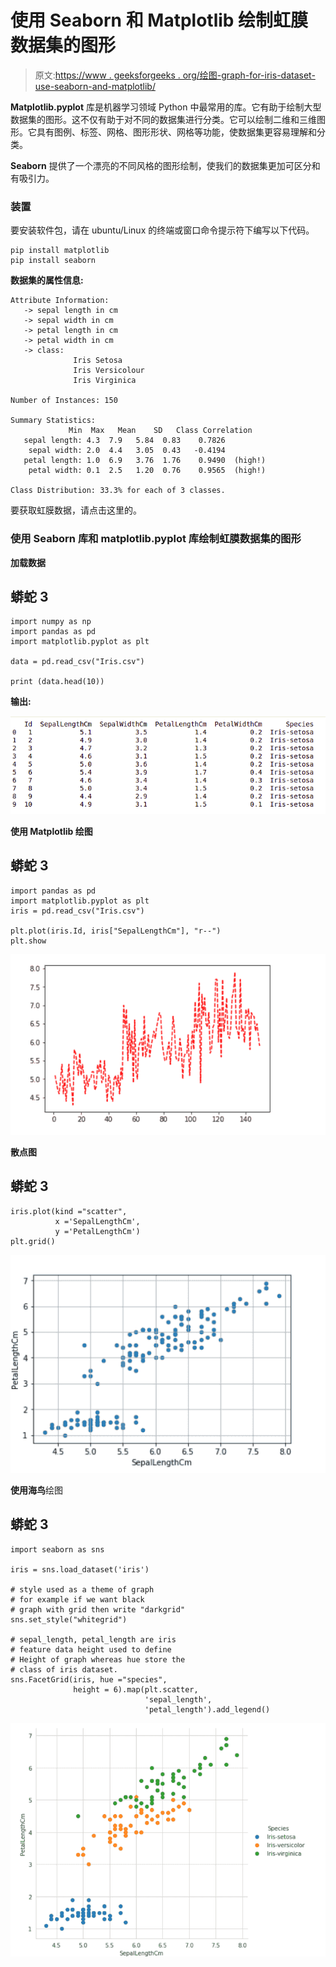 # 使用 Seaborn 和 Matplotlib 绘制虹膜数据集的图形

> 原文:[https://www . geeksforgeeks . org/绘图-graph-for-iris-dataset-use-seaborn-and-matplotlib/](https://www.geeksforgeeks.org/plotting-graph-for-iris-dataset-using-seaborn-and-matplotlib/)

**Matplotlib.pyplot** 库是机器学习领域 Python 中最常用的库。它有助于绘制大型数据集的图形。这不仅有助于对不同的数据集进行分类。它可以绘制二维和三维图形。它具有图例、标签、网格、图形形状、网格等功能，使数据集更容易理解和分类。

**Seaborn** 提供了一个漂亮的不同风格的图形绘制，使我们的数据集更加可区分和有吸引力。

### 装置

要安装软件包，请在 ubuntu/Linux 的终端或窗口命令提示符下编写以下代码。

```
pip install matplotlib
pip install seaborn
```

**数据集的属性信息:**

```
Attribute Information:
   -> sepal length in cm
   -> sepal width in cm
   -> petal length in cm
   -> petal width in cm
   -> class: 
              Iris Setosa
              Iris Versicolour
              Iris Virginica

Number of Instances: 150 

Summary Statistics:
             Min  Max   Mean    SD   Class Correlation
   sepal length: 4.3  7.9   5.84  0.83    0.7826   
    sepal width: 2.0  4.4   3.05  0.43   -0.4194
   petal length: 1.0  6.9   3.76  1.76    0.9490  (high!)
    petal width: 0.1  2.5   1.20  0.76    0.9565  (high!)

Class Distribution: 33.3% for each of 3 classes.
```

要获取虹膜数据，请点击这里的。

### 使用 Seaborn 库和 matplotlib.pyplot 库绘制虹膜数据集的图形

**加载数据**

## 蟒蛇 3

```
import numpy as np
import pandas as pd
import matplotlib.pyplot as plt

data = pd.read_csv("Iris.csv")

print (data.head(10))
```

**输出:**

![iris-data](img/b3a62014340f9e60e0b1ce8b3757714b.png)

**使用 Matplotlib 绘图**

## 蟒蛇 3

```
import pandas as pd
import matplotlib.pyplot as plt
iris = pd.read_csv("Iris.csv")

plt.plot(iris.Id, iris["SepalLengthCm"], "r--")
plt.show
```

![photo 6](img/cadb872e351ccc0e18c7f086b6acea96.png)

**散点图**

## 蟒蛇 3

```
iris.plot(kind ="scatter",
          x ='SepalLengthCm',
          y ='PetalLengthCm')
plt.grid()
```

![photo 7](img/7f689f04db661539987f7ffbf6209fb8.png)

**使用海鸟**绘图

## 蟒蛇 3

```
import seaborn as sns

iris = sns.load_dataset('iris')

# style used as a theme of graph
# for example if we want black
# graph with grid then write "darkgrid"
sns.set_style("whitegrid")

# sepal_length, petal_length are iris
# feature data height used to define
# Height of graph whereas hue store the
# class of iris dataset.
sns.FacetGrid(iris, hue ="species",
              height = 6).map(plt.scatter,
                              'sepal_length',
                              'petal_length').add_legend()
```

![photo 8](img/0f39d9311cc16ac8c9fdd57d29bae4bc.png)